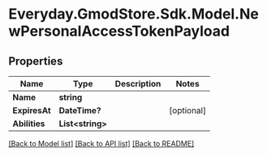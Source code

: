 # Everyday.GmodStore.Sdk.Model.NewPersonalAccessTokenPayload

## Properties

Name | Type | Description | Notes
------------ | ------------- | ------------- | -------------
**Name** | **string** |  | 
**ExpiresAt** | **DateTime?** |  | [optional] 
**Abilities** | **List&lt;string&gt;** |  | 

[[Back to Model list]](../README.md#documentation-for-models) [[Back to API list]](../README.md#documentation-for-api-endpoints) [[Back to README]](../README.md)

